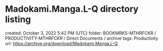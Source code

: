 # Madokami.Manga.L-Q directory listing

created: October 3, 2022 5:42 PM (UTC)
folder: BOOKMRKS-MTHRFCKR / PRODUCTIVITY-MTHRFCKR / Direct Documents / archive
tags: Productivity
url: https://archive.org/download/Madokami.Manga.L-Q